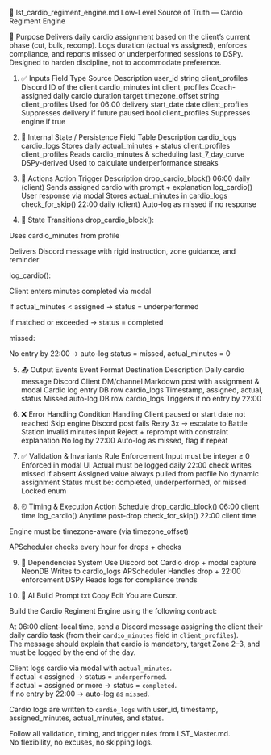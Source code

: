 🏃 lst_cardio_regiment_engine.md
Low-Level Source of Truth — Cardio Regiment Engine

🎯 Purpose
Delivers daily cardio assignment based on the client’s current phase (cut, bulk, recomp). Logs duration (actual vs assigned), enforces compliance, and reports missed or underperformed sessions to DSPy. Designed to harden discipline, not to accommodate preference.

1. ✅ Inputs
Field	Type	Source	Description
user_id	string	client_profiles	Discord ID of the client
cardio_minutes	int	client_profiles	Coach-assigned daily cardio duration target
timezone_offset	string	client_profiles	Used for 06:00 delivery
start_date	date	client_profiles	Suppresses delivery if future
paused	bool	client_profiles	Suppresses engine if true

2. 🧠 Internal State / Persistence
Field	Table	Description
cardio_logs	cardio_logs	Stores daily actual_minutes + status
client_profiles	client_profiles	Reads cardio_minutes & scheduling
last_7_day_curve	DSPy-derived	Used to calculate underperformance streaks

3. 🔧 Actions
Action	Trigger	Description
drop_cardio_block()	06:00 daily (client)	Sends assigned cardio with prompt + explanation
log_cardio()	User response via modal	Stores actual_minutes in cardio_logs
check_for_skip()	22:00 daily (client)	Auto-log as missed if no response

4. 🔁 State Transitions
drop_cardio_block():

Uses cardio_minutes from profile

Delivers Discord message with rigid instruction, zone guidance, and reminder

log_cardio():

Client enters minutes completed via modal

If actual_minutes < assigned → status = underperformed

If matched or exceeded → status = completed

missed:

No entry by 22:00 → auto-log status = missed, actual_minutes = 0

5. 📤 Output Events
Event	Format	Destination	Description
Daily cardio message	Discord	Client DM/channel	Markdown post with assignment & modal
Cardio log entry	DB row	cardio_logs	Timestamp, assigned, actual, status
Missed auto-log	DB row	cardio_logs	Triggers if no entry by 22:00

6. ❌ Error Handling
Condition	Handling
Client paused or start date not reached	Skip engine
Discord post fails	Retry 3x → escalate to Battle Station
Invalid minutes input	Reject + reprompt with constraint explanation
No log by 22:00	Auto-log as missed, flag if repeat

7. ✅ Validation & Invariants
Rule	Enforcement
Input must be integer ≥ 0	Enforced in modal UI
Actual must be logged daily	22:00 check writes missed if absent
Assigned value always pulled from profile	No dynamic assignment
Status must be: completed, underperformed, or missed	Locked enum

8. ⏰ Timing & Execution
Action	Schedule
drop_cardio_block()	06:00 client time
log_cardio()	Anytime post-drop
check_for_skip()	22:00 client time

Engine must be timezone-aware (via timezone_offset)

APScheduler checks every hour for drops + checks

9. 🔗 Dependencies
System	Use
Discord bot	Cardio drop + modal capture
NeonDB	Writes to cardio_logs
APScheduler	Handles drop + 22:00 enforcement
DSPy	Reads logs for compliance trends

10. 🧠 AI Build Prompt
txt
Copy
Edit
You are Cursor.

Build the Cardio Regiment Engine using the following contract:

At 06:00 client-local time, send a Discord message assigning the client their daily cardio task (from their `cardio_minutes` field in `client_profiles`).  
The message should explain that cardio is mandatory, target Zone 2–3, and must be logged by the end of the day.

Client logs cardio via modal with `actual_minutes`.  
If actual < assigned → status = `underperformed`.  
If actual = assigned or more → status = `completed`.  
If no entry by 22:00 → auto-log as `missed`.

Cardio logs are written to `cardio_logs` with user_id, timestamp, assigned_minutes, actual_minutes, and status.

Follow all validation, timing, and trigger rules from LST_Master.md.  
No flexibility, no excuses, no skipping logs.